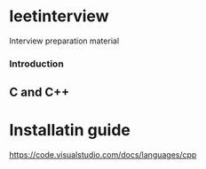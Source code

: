 # leetinterview
Interview preparation material


### Introduction
## C and C++
# Installatin guide
https://code.visualstudio.com/docs/languages/cpp
